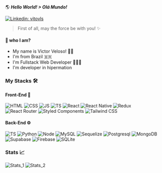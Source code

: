 🌎 **_Hello World! > Olá Mundo!_**

[![Linkedin: vitovls](https://img.shields.io/badge/-Victor%20Veloso-blue?style=flat-square&logo=Linkedin&logoColor=white&link=https://www.linkedin.com/in/vitovls/)](https://www.linkedin.com/in/vitovls/)

> First of all, may the force be with you! ✨

#### 🤔 who I am?

- My name is Victor Veloso! 👋🏼
- I'm from Brazil 🇧🇷
- I'm Fullstack Web Developer 👨🏼‍💻
- I'm developer in hipermation

### My Stacks 🛠

#### Front-End 🎨

![HTML](https://img.shields.io/badge/HTML5-%2344475a?style=flat-square&logo=HTML5&logoColor=white)
![CSS](https://img.shields.io/badge/CSS-%236272a4?style=flat-square&logo=CSS3&logoColor=white)
![JS](https://img.shields.io/badge/JavaScript-%2344475a?style=flat-square&logo=JavaScript&logoColor=white)
![TS](https://img.shields.io/badge/TypeScript-%236272a4?style=flat-square&logo=TypeScript&logoColor=white)
![React](https://img.shields.io/badge/React-%2344475a?style=flat-square&logo=React&logoColor=white)
![React Native](https://img.shields.io/badge/React%20Native-%236272a4?style=flat-square&logo=React&logoColor=white)
![Redux](https://img.shields.io/badge/Redux-%2344475a?style=flat-square&logo=Redux&logoColor=white)
![React Router](https://img.shields.io/badge/React%20Router-%236272a4?style=flat-square&logo=ReactRouter&logoColor=white)
![Styled Components](https://img.shields.io/badge/Styled%20Components-%2344475a?style=flat-square&logo=StyledComponents&logoColor=white)
![Tailwind CSS](https://img.shields.io/badge/Tailwind%20CSS-%236272a4?style=flat-square&logo=tailwind-css&logoColor=white)

#### Back-End ⚙

![TS](https://img.shields.io/badge/TypeScript-%2344475a?style=flat-square&logo=TypeScript&logoColor=white)
![Python](https://img.shields.io/badge/Python-%236272a4?style=flat-square&logo=Python&logoColor=white)
![Node](https://img.shields.io/badge/Node-%2344475a?style=flat-square&logo=Node.JS&logoColor=white)
![MySQL](https://img.shields.io/badge/MySQL-%236272a4?style=flat-square&logo=MySQL&logoColor=white)
![Sequelize](https://img.shields.io/badge/Sequelize-%2344475a?style=flat-square&logo=Sequelize&logoColor=white)
![Postgresql](https://img.shields.io/badge/Postgresql-%236272a4?style=flat-square&logo=Postgresql&logoColor=white)
![MongoDB](https://img.shields.io/badge/MongoDB-%2344475a?style=flat-square&logo=MongoDB&logoColor=white)
![Supabase](https://img.shields.io/badge/Supabase-%236272a4?style=flat-square&logo=Supabase&logoColor=white)
![Firebase](https://img.shields.io/badge/Firebase-%2344475a?style=flat-square&logo=Firebase&logoColor=white)
![SQLite](https://img.shields.io/badge/SQLite-%236272a4?style=flat-square&logo=SQLite&logoColor=white)


### Stats 📈

![Stats_1](https://github-readme-stats.vercel.app/api?username=vitovls&show_icons=true&theme=dracula)
![Stats_2](https://github-readme-stats.vercel.app/api/top-langs/?username=vitovls&layout=compact&theme=dracula)
